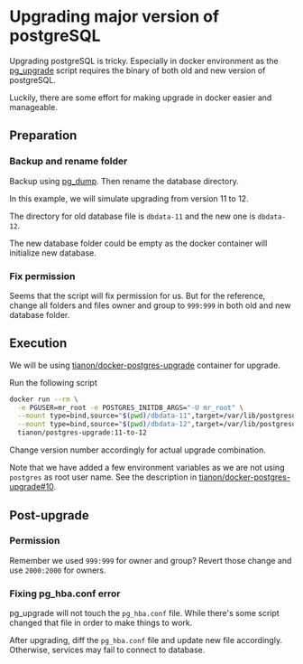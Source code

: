 # Upgrading major version of postgreSQL

Upgrading postgreSQL is tricky. Especially in docker environment as the [pg_upgrade] script
requires the binary of both old and new version of postgreSQL.

Luckily, there are some effort for making upgrade in docker easier and manageable.

[pg_upgrade]: https://www.postgresql.org/docs/current/pgupgrade.html

## Preparation

### Backup and rename folder

Backup using [pg_dump]. Then rename the database directory.

In this example, we will simulate upgrading from version 11 to 12.

The directory for old database file is `dbdata-11` and the new one is `dbdata-12`.

[pg_dump]: https://www.postgresql.org/docs/current/app-pgdump.html

The new database folder could be empty as the docker container will initialize new database.

### Fix permission

Seems that the script will fix permission for us. But for the reference, change all folders
and files owner and group to `999:999` in both old and new database folder.

## Execution

We will be using [tianon/docker-postgres-upgrade] container for upgrade.

[tianon/docker-postgres-upgrade]: https://github.com/tianon/docker-postgres-upgrade

Run the following script

```bash
docker run --rm \
  -e PGUSER=mr_root -e POSTGRES_INITDB_ARGS="-U mr_root" \
  --mount type=bind,source="$(pwd)/dbdata-11",target=/var/lib/postgresql/11/data \
  --mount type=bind,source="$(pwd)/dbdata-12",target=/var/lib/postgresql/12/data \
  tianon/postgres-upgrade:11-to-12
```

Change version number accordingly for actual upgrade combination.

Note that we have added a few environment variables as we are not using `postgres` as root
user name. See the description in [tianon/docker-postgres-upgrade#10].

[tianon/docker-postgres-upgrade#10]: https://github.com/tianon/docker-postgres-upgrade/issues/10#issuecomment-523020113

## Post-upgrade

### Permission

Remember we used `999:999` for owner and group? Revert those change and use `2000:2000` for owners.

### Fixing pg_hba.conf error

pg_upgrade will not touch the `pg_hba.conf` file. While there's some script changed that file
in order to make things to work.

After upgrading, diff the `pg_hba.conf` file and update new file accordingly. Otherwise, services may
fail to connect to database.
